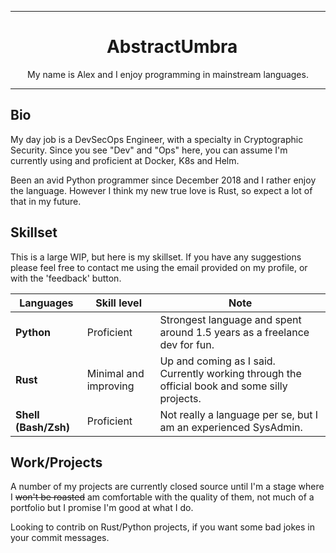 ***
<h1 align="center">
&nbsp;
AbstractUmbra
</h1>
<p align="center">
My name is Alex and I enjoy programming in mainstream languages.
</p>

***

## Bio
My day job is a DevSecOps Engineer, with a specialty in Cryptographic Security. Since you see "Dev" and "Ops" here, you can assume I'm currently using and proficient at Docker, K8s and Helm.

Been an avid Python programmer since December 2018 and I rather enjoy the language. However I think my new true love is Rust, so expect a lot of that in my future.

## Skillset

This is a large WIP, but here is my skillset. If you have any suggestions please feel free to contact me using the email provided on my profile, or with the 'feedback' button.

| Languages | Skill level | Note |
| --------- | ----------- | ---- |
| **Python** | Proficient | Strongest language and spent around 1.5 years as a freelance dev for fun. |
| **Rust** | Minimal and improving | Up and coming as I said. Currently working through the official book and some silly projects. |
| **Shell (Bash/Zsh)** | Proficient | Not really a language per se, but I am an experienced SysAdmin. |

## Work/Projects

A number of my projects are currently closed source until I'm a stage where I ~~won't be roasted~~ am comfortable with the quality of them, not much of a portfolio but I promise I'm good at what I do.

Looking to contrib on Rust/Python projects, if you want some bad jokes in your commit messages.

